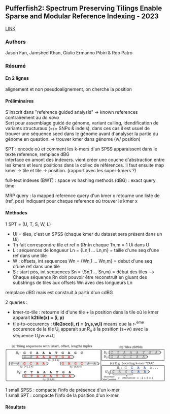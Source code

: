## Pufferfish2: Spectrum Preserving Tilings Enable Sparse and Modular Reference Indexing - 2023

[LINK](https://link.springer.com/chapter/10.1007/978-3-031-29119-7_2) 

### Authors  
Jason Fan, Jamshed Khan, Giulio Ermanno Pibiri & Rob Patro

### Résumé

#### En 2 lignes
alignement et non pseudoalignement, on cherche la position

#### Préliminaires
S'inscrit dans "reference guided analysis" -> known references contrairement au *de novo*\
Sert pour assemblage guidé de génome, variant calling, idendification de variants structuraux (=/= SNPs & indels), dans ces cas il est usuel de trouver une séquence seed dans le génome avant d'analyser la partie du génome en question. -> trouver kmer dans génome (w/ position)

SPT : encode où et comment les k-mers d'un SPSS apparaissent dans le texte reference, remplace dBG\
interface en amont des indexers. vient créer une couche d'abstraction entre les kmers et leurs positions dans la collec de références. Il faut ensuite map kmer -> tile et tile -> position. (rapport avec les super-kmers ?)

full-text indexes (BWT) : space vs hashing methods (dBG) : exact query time

MRP query : la mapped reference query d'un kmer x retourne une liste de (ref, pos) indiquant pour chaque reference où trouver le kmer x


#### Méthodes

1 SPT = (U, T, S, W, L)
  + Ui = tiles, c'est un SPSS (chaque kmer du dataset sera présent dans un Ui)
  + Tn fait correspondre tile et ref n (Rn)n chaque Tn,m = 1 Ui dans U
  + L : séquences de longueur Ln = {Ln,1 ... Ln,m} = taille d'une seq d'une ref dans une tile
  + W : offsets, int sequences Wn = {Wn,1 ... Wn,m} = debut d'une seq d'une ref dans une tile
  + S : start pos, int sequences Sn = {Sn,1 ... Sn,m} = début des tiles
--> Chaque séquence Rn doit pouvoir être reconstruit en gluant des substrings de tiles aux offsets Wn avec des longueurs Ln

remplace dBG mais est construit à partir d'un cdBG

2 queries :  
  + kmer-to-tile : retourne id d'une tile + la position dans la tile où le kmer apparait **k2tile(x) = (i, p)** 
  + tile-to-occurency : **tile2occ(i, r) = (n,s,w,l)** means que la r-<sup>ème</sup> occurence de la tile U<sub>i</sub> apparait sur R<sub>n</sub> à la position (s+w) avec la séquence U<sub>i</sub>\[w:w+l\]

![figure1](/assets/pufferfish1.png)

1 small SPSS : compacte l'info de présence d'un k-mer\
1 small SPT : compacte l'info de la position d'un k-mer


#### Résultats
